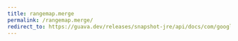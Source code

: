 ```yaml
---
title: rangemap.merge
permalink: /rangemap.merge/
redirect_to: https://guava.dev/releases/snapshot-jre/api/docs/com/google/common/collect/RangeMap.html#merge-com.google.common.collect.Range-V-java.util.function.BiFunction-
---
```

